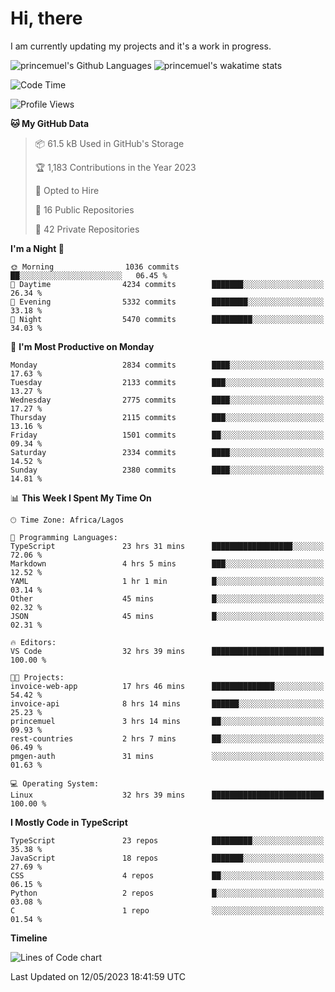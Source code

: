 # Hi, there

I am currently updating my projects and it's a work in progress.

![princemuel's Github Languages](https://github-readme-stats.vercel.app/api/top-langs/?username=princemuel&text_color=586069&layout=compact&hide_border=true&title_color=0366d6&count_private=true&include_all_commits=true&theme=tokyonight&show_icons=true)
![princemuel's wakatime stats](https://github-readme-stats.vercel.app/api/wakatime?username=princemuel&text_color=586069&layout=compact&hide_border=true&title_color=0366d6&count_private=true&include_all_commits=true&theme=tokyonight&show_icons=true)

<!--START_SECTION:waka-->
![Code Time](http://img.shields.io/badge/Code%20Time-2%2C326%20hrs%2028%20mins-blue)

![Profile Views](http://img.shields.io/badge/Profile%20Views-61-blue)

**🐱 My GitHub Data** 

> 📦 61.5 kB Used in GitHub's Storage 
 > 
> 🏆 1,183 Contributions in the Year 2023
 > 
> 💼 Opted to Hire
 > 
> 📜 16 Public Repositories 
 > 
> 🔑 42 Private Repositories 
 > 
**I'm a Night 🦉** 

```text
🌞 Morning                1036 commits        ██░░░░░░░░░░░░░░░░░░░░░░░   06.45 % 
🌆 Daytime                4234 commits        ███████░░░░░░░░░░░░░░░░░░   26.34 % 
🌃 Evening                5332 commits        ████████░░░░░░░░░░░░░░░░░   33.18 % 
🌙 Night                  5470 commits        █████████░░░░░░░░░░░░░░░░   34.03 % 
```
📅 **I'm Most Productive on Monday** 

```text
Monday                   2834 commits        ████░░░░░░░░░░░░░░░░░░░░░   17.63 % 
Tuesday                  2133 commits        ███░░░░░░░░░░░░░░░░░░░░░░   13.27 % 
Wednesday                2775 commits        ████░░░░░░░░░░░░░░░░░░░░░   17.27 % 
Thursday                 2115 commits        ███░░░░░░░░░░░░░░░░░░░░░░   13.16 % 
Friday                   1501 commits        ██░░░░░░░░░░░░░░░░░░░░░░░   09.34 % 
Saturday                 2334 commits        ████░░░░░░░░░░░░░░░░░░░░░   14.52 % 
Sunday                   2380 commits        ████░░░░░░░░░░░░░░░░░░░░░   14.81 % 
```


📊 **This Week I Spent My Time On** 

```text
🕑︎ Time Zone: Africa/Lagos

💬 Programming Languages: 
TypeScript               23 hrs 31 mins      ██████████████████░░░░░░░   72.06 % 
Markdown                 4 hrs 5 mins        ███░░░░░░░░░░░░░░░░░░░░░░   12.52 % 
YAML                     1 hr 1 min          █░░░░░░░░░░░░░░░░░░░░░░░░   03.14 % 
Other                    45 mins             █░░░░░░░░░░░░░░░░░░░░░░░░   02.32 % 
JSON                     45 mins             █░░░░░░░░░░░░░░░░░░░░░░░░   02.31 % 

🔥 Editors: 
VS Code                  32 hrs 39 mins      █████████████████████████   100.00 % 

🐱‍💻 Projects: 
invoice-web-app          17 hrs 46 mins      ██████████████░░░░░░░░░░░   54.42 % 
invoice-api              8 hrs 14 mins       ██████░░░░░░░░░░░░░░░░░░░   25.23 % 
princemuel               3 hrs 14 mins       ██░░░░░░░░░░░░░░░░░░░░░░░   09.93 % 
rest-countries           2 hrs 7 mins        ██░░░░░░░░░░░░░░░░░░░░░░░   06.49 % 
pmgen-auth               31 mins             ░░░░░░░░░░░░░░░░░░░░░░░░░   01.63 % 

💻 Operating System: 
Linux                    32 hrs 39 mins      █████████████████████████   100.00 % 
```

**I Mostly Code in TypeScript** 

```text
TypeScript               23 repos            █████████░░░░░░░░░░░░░░░░   35.38 % 
JavaScript               18 repos            ███████░░░░░░░░░░░░░░░░░░   27.69 % 
CSS                      4 repos             ██░░░░░░░░░░░░░░░░░░░░░░░   06.15 % 
Python                   2 repos             █░░░░░░░░░░░░░░░░░░░░░░░░   03.08 % 
C                        1 repo              ░░░░░░░░░░░░░░░░░░░░░░░░░   01.54 % 
```



**Timeline**

![Lines of Code chart](https://raw.githubusercontent.com/princemuel/princemuel/main/assets/bar_graph.png)


 Last Updated on 12/05/2023 18:41:59 UTC
<!--END_SECTION:waka-->
